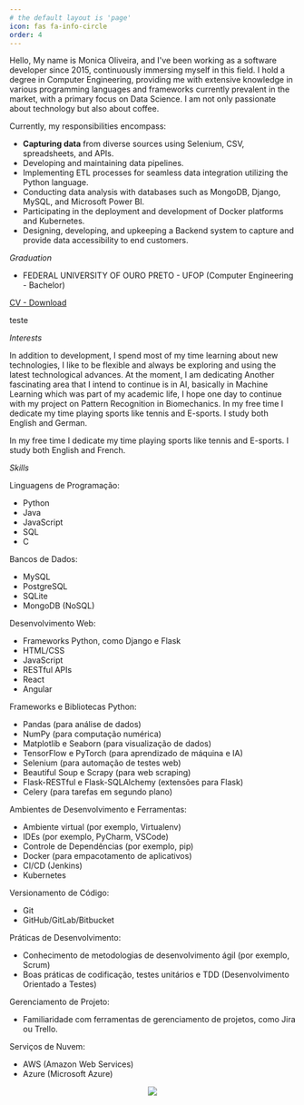 ```yaml
---
# the default layout is 'page'
icon: fas fa-info-circle
order: 4
---
```


Hello, 
My name is Monica Oliveira, and I've been working as a software developer since 2015, continuously immersing myself in this field.
I hold a degree in Computer Engineering, providing me with extensive knowledge in various programming languages and frameworks currently prevalent in the market, with a primary focus on Data Science. I am not only passionate about technology but also about coffee.

Currently, my responsibilities encompass:

- **Capturing data** from diverse sources using Selenium, CSV, spreadsheets, and APIs.
- Developing and maintaining data pipelines.
- Implementing ETL processes for seamless data integration utilizing the Python language.
- Conducting data analysis with databases such as MongoDB, Django, MySQL, and Microsoft Power BI.
- Participating in the deployment and development of Docker platforms and Kubernetes.
- Designing, developing, and upkeeping a Backend system to capture and provide data accessibility to end customers.





<link rel="stylesheet" href="https://cdnjs.cloudflare.com/ajax/libs/font-awesome/5.15.3/css/all.min.css">
<i class="fas fa-graduation-cap fa-2x" aria-hidden="true">   Graduation </i>

- FEDERAL UNIVERSITY OF OURO PRETO - UFOP (Computer Engineering - Bachelor)

[CV - Download](/path/to/your/pdf/file.pdf)

<div class="heart-icon">
  <i class="fas fa-heart"></i>
</div>

teste


<i class="fas fa-regular fa-comments fa-2x"> Interests</i>

In addition to development, I spend most of my time learning about new technologies, I like to be flexible and always be exploring and using the latest technological advances. At the moment, I am dedicating Another fascinating area that I intend to continue is in AI, basically in Machine Learning which was part of my academic life, I hope one day to continue with my project on Pattern Recognition in Biomechanics. In my free time I dedicate my time playing sports like tennis and E-sports. I study both English and German.

In my free time I dedicate my time playing sports like tennis and E-sports. I study both English and French.


<i class="fas fa-regular fa-comments fa-2x"> Skills</i>

Linguagens de Programação:

- Python
- Java
- JavaScript
- SQL
- C

Bancos de Dados:

- MySQL
- PostgreSQL
- SQLite
- MongoDB (NoSQL)

Desenvolvimento Web:
- Frameworks Python, como Django e Flask
- HTML/CSS
- JavaScript
- RESTful APIs
- React
- Angular

Frameworks e Bibliotecas Python:
- Pandas (para análise de dados)
- NumPy (para computação numérica)
- Matplotlib e Seaborn (para visualização de dados)
- TensorFlow e PyTorch (para aprendizado de máquina e IA)
- Selenium (para automação de testes web)
- Beautiful Soup e Scrapy (para web scraping)
- Flask-RESTful e Flask-SQLAlchemy (extensões para Flask)
- Celery (para tarefas em segundo plano)

Ambientes de Desenvolvimento e Ferramentas:
- Ambiente virtual (por exemplo, Virtualenv)
- IDEs (por exemplo, PyCharm, VSCode)
- Controle de Dependências (por exemplo, pip)
- Docker (para empacotamento de aplicativos)
- CI/CD (Jenkins)
- Kubernetes

Versionamento de Código:
- Git
- GitHub/GitLab/Bitbucket

Práticas de Desenvolvimento:
- Conhecimento de metodologias de desenvolvimento ágil (por exemplo, Scrum)
- Boas práticas de codificação, testes unitários e TDD (Desenvolvimento Orientado a Testes)

Gerenciamento de Projeto:
- Familiaridade com ferramentas de gerenciamento de projetos, como Jira ou Trello.

Serviços de Nuvem:

- AWS (Amazon Web Services)
- Azure (Microsoft Azure)

<p align="center">
  <a href="https://skillicons.dev">
    <img src="https://skillicons.dev/icons?i=
bootstrap,,fastapi,flask,jenkins,
laravel,linux,nextjs,nginx,nodejs,postman,
regex,selenium,sequelize,tensorflow," />
  </a>
</p>
